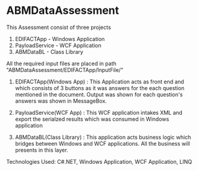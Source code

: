 # ABMDataAssessment

This Assessment consist of three projects 
1. EDIFACTApp - Windows Application
2. PayloadService - WCF Application
3. ABMDataBL - Class Library

All the required input files are placed in path "ABMDataAssessment/EDIFACTApp/InputFile/"

1. EDIFACTApp(Windows App) :
This Application acts as front end and which consists of 3 buttons as it was answers for the each question mentioned in the document.
Output was shown for each question's answers was shown in MessageBox.

2. PayloadService(WCF App) :
This WCF application intakes XML and export the serialzed results which was consumed in Windows application

3. ABMDataBL(Class Library) :
This application acts business logic which bridges between Windows and WCF applications. All the business will presents in this layer.


Technologies Used:
C#.NET, Windows Application, WCF Application, LINQ
